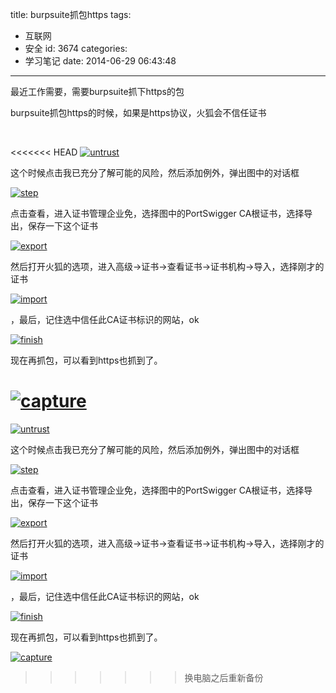 title: burpsuite抓包https
tags:
  - 互联网
  - 安全
id: 3674
categories:
  - 学习笔记
date: 2014-06-29 06:43:48
---

最近工作需要，需要burpsuite抓下https的包

burpsuite抓包https的时候，如果是https协议，火狐会不信任证书

&nbsp;

<<<<<<< HEAD
[![untrust]({{BASE_PATH}}/images/14c5d2aedaa02e325fe21c03758796234ed83576.jpg)](http://leaverimage.b0.upaiyun.com/2014/06/untrust.jpg)

这个时候点击我已充分了解可能的风险，然后添加例外，弹出图中的对话框

[![step]({{BASE_PATH}}/images/4adf7f8902f07ea98a728a2d71270906208bfea6.jpg)](http://leaverimage.b0.upaiyun.com/2014/06/step.jpg)

点击查看，进入证书管理企业免，选择图中的PortSwigger CA根证书，选择导出，保存一下这个证书

[![export]({{BASE_PATH}}/images/6e81972ac7283935e22a260f92ab4a582780eb73.jpg)](http://leaverimage.b0.upaiyun.com/2014/06/export.jpg)

然后打开火狐的选项，进入高级-&gt;证书-&gt;查看证书-&gt;证书机构-&gt;导入，选择刚才的证书

[![import]({{BASE_PATH}}/images/3e43de2ca0a2c88519035a3d39a60fb8757c4da9.jpg)](http://leaverimage.b0.upaiyun.com/2014/06/import.jpg)

，最后，记住选中信任此CA证书标识的网站，ok

[![finish]({{BASE_PATH}}/images/070d8695abea24e9e8bf11e162f12afccaa5385f.jpg)](http://leaverimage.b0.upaiyun.com/2014/06/finish.jpg)

现在再抓包，可以看到https也抓到了。

[![capture]({{BASE_PATH}}/images/cf1f9324b8934ba12cab8ea0a19a530897e206e3.jpg)](http://leaverimage.b0.upaiyun.com/2014/06/capture.jpg)
=======
[![untrust](/images/14c5d2aedaa02e325fe21c03758796234ed83576.jpg)](http://leaverimage.b0.upaiyun.com/2014/06/untrust.jpg)

这个时候点击我已充分了解可能的风险，然后添加例外，弹出图中的对话框

[![step](/images/4adf7f8902f07ea98a728a2d71270906208bfea6.jpg)](http://leaverimage.b0.upaiyun.com/2014/06/step.jpg)

点击查看，进入证书管理企业免，选择图中的PortSwigger CA根证书，选择导出，保存一下这个证书

[![export](/images/6e81972ac7283935e22a260f92ab4a582780eb73.jpg)](http://leaverimage.b0.upaiyun.com/2014/06/export.jpg)

然后打开火狐的选项，进入高级-&gt;证书-&gt;查看证书-&gt;证书机构-&gt;导入，选择刚才的证书

[![import](/images/3e43de2ca0a2c88519035a3d39a60fb8757c4da9.jpg)](http://leaverimage.b0.upaiyun.com/2014/06/import.jpg)

，最后，记住选中信任此CA证书标识的网站，ok

[![finish](/images/070d8695abea24e9e8bf11e162f12afccaa5385f.jpg)](http://leaverimage.b0.upaiyun.com/2014/06/finish.jpg)

现在再抓包，可以看到https也抓到了。

[![capture](/images/cf1f9324b8934ba12cab8ea0a19a530897e206e3.jpg)](http://leaverimage.b0.upaiyun.com/2014/06/capture.jpg)
>>>>>>> 换电脑之后重新备份

&nbsp;